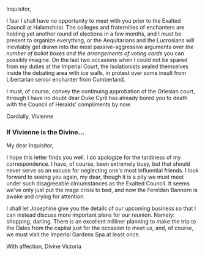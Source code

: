 Inquisitor,

I fear I shall have no opportunity to meet with you prior to the Exalted Council at Halamshiral. The colleges and fraternities of enchanters are holding yet another round of elections in a few months, and I must be present to organize everything, or the Aequitarians and the Lucrosians will inevitably get drawn into the most passive-aggressive arguments over <i> the number of ballot boxes and the arrangements of voting cards </i> you can possibly imagine. On the last two occasions when I could not be spared from my duties at the Imperial Court, the Isolationists sealed themselves inside the debating area with ice walls, in protest over some insult from Libertarian senior enchanter from Cumberland.

I must, of course, convey the continuing approbation of the Orlesian court, through I have no doubt dear Duke Cyril has already bored you to death with the Council of Heralds' compliments by now.

Cordially,
Vivienne
<division>

<h3> If Vivienne is the Divine... </h3>

My dear Inquisitor,

I hope this letter finds you well. I do apologize for the tardiness of my correspondence. I have, of course, been extremely busy, but that should never serve as an excuse for neglecting one's most influential friends. I look forward to seeing you again, my dear, though it is a pity we must meet under such disagreeable circumstances as the Exalted Council. It seems we've only just put the mage crisis to bed, and now the Fereldan Bannorn is awake and crying for attention.

I shall let Josephine give you the details of our upcoming business so that I can instead discuss more important plans for our reunion. Namely: shopping, darling. There is an excellent milliner planning to make the trip to the Dales from the capital just for the occasion to meet us, and, of course, we must visit the Imperial Gardens Spa at least once.

With affection,
Divine Victoria

